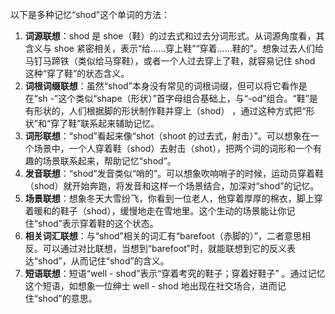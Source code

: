 以下是多种记忆“shod”这个单词的方法：
1. **词源联想**：shod 是 shoe（鞋）的过去式和过去分词形式。从词源角度看，其含义与 shoe 紧密相关，表示“给……穿上鞋”“穿着……鞋的”。想象过去人们给马钉马蹄铁（类似给马穿鞋），或者一个人过去穿上了鞋，就容易记住 shod 这种“穿了鞋”的状态含义。
2. **词根词缀联想**：虽然“shod”本身没有常见的词根词缀，但可以将它看作是在“sh -”这个类似“shape（形状）”首字母组合基础上，与“-od”组合。“鞋”是有形状的，人们根据脚的形状制作鞋并穿上（shod） ，通过这种方式把“形状”和“穿了鞋”联系起来辅助记忆。
3. **词形联想**：“shod”看起来像“shot（shoot 的过去式，射击）”。可以想象在一个场景中，一个人穿着鞋（shod）去射击（shot），把两个词的词形和一个有趣的场景联系起来，帮助记忆“shod”。
4. **发音联想**：“shod”发音类似“哨的”。可以想象吹响哨子的时候，运动员穿着鞋（shod）就开始奔跑，将发音和这样一个场景结合，加深对“shod”的记忆。
5. **场景联想**：想象冬天大雪纷飞，你看到一位老人，他穿着厚厚的棉衣，脚上穿着暖和的鞋子（shod），缓慢地走在雪地里。这个生动的场景能让你记住“shod”表示穿着鞋的这个状态。
6. **相关词汇联想**：与“shod”相关的词汇有“barefoot（赤脚的）”，二者意思相反。可以通过对比联想，当想到“barefoot”时，就能联想到它的反义表达“shod”，从而记住“shod”的含义。
7. **短语联想**：短语“well - shod”表示“穿着考究的鞋子；穿着好鞋子” 。通过记忆这个短语，如想象一位绅士 well - shod 地出现在社交场合，进而记住“shod”的意思。 